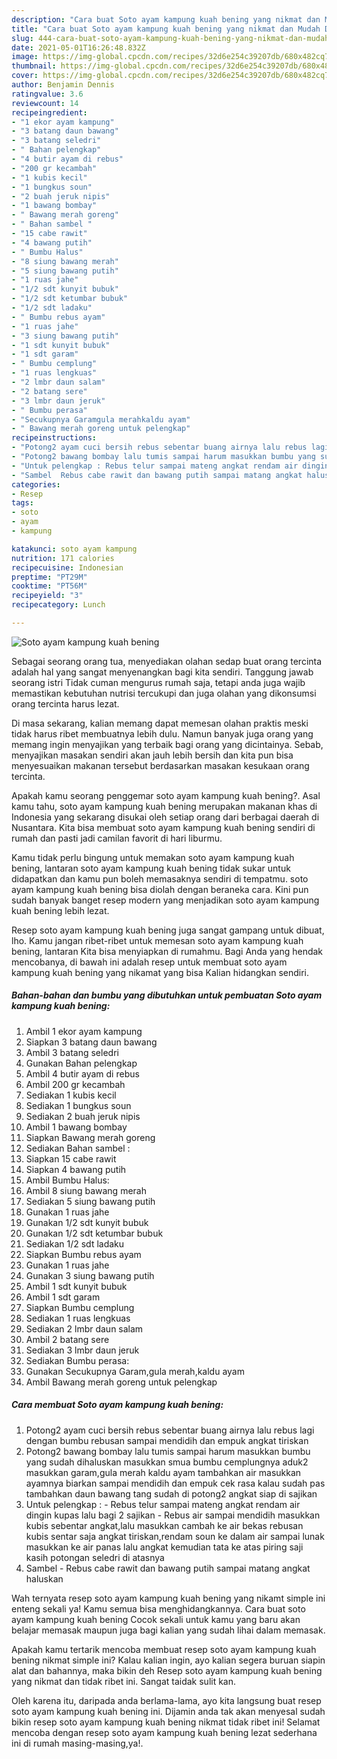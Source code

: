 ```yaml
---
description: "Cara buat Soto ayam kampung kuah bening yang nikmat dan Mudah Dibuat"
title: "Cara buat Soto ayam kampung kuah bening yang nikmat dan Mudah Dibuat"
slug: 444-cara-buat-soto-ayam-kampung-kuah-bening-yang-nikmat-dan-mudah-dibuat
date: 2021-05-01T16:26:48.832Z
image: https://img-global.cpcdn.com/recipes/32d6e254c39207db/680x482cq70/soto-ayam-kampung-kuah-bening-foto-resep-utama.jpg
thumbnail: https://img-global.cpcdn.com/recipes/32d6e254c39207db/680x482cq70/soto-ayam-kampung-kuah-bening-foto-resep-utama.jpg
cover: https://img-global.cpcdn.com/recipes/32d6e254c39207db/680x482cq70/soto-ayam-kampung-kuah-bening-foto-resep-utama.jpg
author: Benjamin Dennis
ratingvalue: 3.6
reviewcount: 14
recipeingredient:
- "1 ekor ayam kampung"
- "3 batang daun bawang"
- "3 batang seledri"
- " Bahan pelengkap"
- "4 butir ayam di rebus"
- "200 gr kecambah"
- "1 kubis kecil"
- "1 bungkus soun"
- "2 buah jeruk nipis"
- "1 bawang bombay"
- " Bawang merah goreng"
- " Bahan sambel "
- "15 cabe rawit"
- "4 bawang putih"
- " Bumbu Halus"
- "8 siung bawang merah"
- "5 siung bawang putih"
- "1 ruas jahe"
- "1/2 sdt kunyit bubuk"
- "1/2 sdt ketumbar bubuk"
- "1/2 sdt ladaku"
- " Bumbu rebus ayam"
- "1 ruas jahe"
- "3 siung bawang putih"
- "1 sdt kunyit bubuk"
- "1 sdt garam"
- " Bumbu cemplung"
- "1 ruas lengkuas"
- "2 lmbr daun salam"
- "2 batang sere"
- "3 lmbr daun jeruk"
- " Bumbu perasa"
- "Secukupnya Garamgula merahkaldu ayam"
- " Bawang merah goreng untuk pelengkap"
recipeinstructions:
- "Potong2 ayam cuci bersih rebus sebentar buang airnya lalu rebus lagi dengan bumbu rebusan sampai mendidih dan empuk angkat tiriskan"
- "Potong2 bawang bombay lalu tumis sampai harum masukkan bumbu yang sudah dihaluskan masukkan smua bumbu cemplungnya aduk2 masukkan garam,gula merah kaldu ayam tambahkan air masukkan ayamnya biarkan sampai mendidih dan empuk cek rasa kalau sudah pas tambahkan daun bawang tang sudah di potong2 angkat siap di sajikan"
- "Untuk pelengkap : Rebus telur sampai mateng angkat rendam air dingin kupas lalu bagi 2 sajikan Rebus air sampai mendidih masukkan kubis sebentar angkat,lalu masukkan cambah ke air bekas rebusan kubis sentar saja angkat tiriskan,rendam soun ke dalam air sampai lunak masukkan ke air panas lalu angkat kemudian tata ke atas piring saji kasih potongan seledri di atasnya"
- "Sambel  Rebus cabe rawit dan bawang putih sampai matang angkat haluskan"
categories:
- Resep
tags:
- soto
- ayam
- kampung

katakunci: soto ayam kampung 
nutrition: 171 calories
recipecuisine: Indonesian
preptime: "PT29M"
cooktime: "PT56M"
recipeyield: "3"
recipecategory: Lunch

---
```



![Soto ayam kampung kuah bening](https://img-global.cpcdn.com/recipes/32d6e254c39207db/680x482cq70/soto-ayam-kampung-kuah-bening-foto-resep-utama.jpg)

Sebagai seorang orang tua, menyediakan olahan sedap buat orang tercinta adalah hal yang sangat menyenangkan bagi kita sendiri. Tanggung jawab seorang istri Tidak cuman mengurus rumah saja, tetapi anda juga wajib memastikan kebutuhan nutrisi tercukupi dan juga olahan yang dikonsumsi orang tercinta harus lezat.

Di masa  sekarang, kalian memang dapat memesan olahan praktis meski tidak harus ribet membuatnya lebih dulu. Namun banyak juga orang yang memang ingin menyajikan yang terbaik bagi orang yang dicintainya. Sebab, menyajikan masakan sendiri akan jauh lebih bersih dan kita pun bisa menyesuaikan makanan tersebut berdasarkan masakan kesukaan orang tercinta. 



Apakah kamu seorang penggemar soto ayam kampung kuah bening?. Asal kamu tahu, soto ayam kampung kuah bening merupakan makanan khas di Indonesia yang sekarang disukai oleh setiap orang dari berbagai daerah di Nusantara. Kita bisa membuat soto ayam kampung kuah bening sendiri di rumah dan pasti jadi camilan favorit di hari liburmu.

Kamu tidak perlu bingung untuk memakan soto ayam kampung kuah bening, lantaran soto ayam kampung kuah bening tidak sukar untuk didapatkan dan kamu pun boleh memasaknya sendiri di tempatmu. soto ayam kampung kuah bening bisa diolah dengan beraneka cara. Kini pun sudah banyak banget resep modern yang menjadikan soto ayam kampung kuah bening lebih lezat.

Resep soto ayam kampung kuah bening juga sangat gampang untuk dibuat, lho. Kamu jangan ribet-ribet untuk memesan soto ayam kampung kuah bening, lantaran Kita bisa menyiapkan di rumahmu. Bagi Anda yang hendak mencobanya, di bawah ini adalah resep untuk membuat soto ayam kampung kuah bening yang nikamat yang bisa Kalian hidangkan sendiri.

<!--inarticleads1-->

##### Bahan-bahan dan bumbu yang dibutuhkan untuk pembuatan Soto ayam kampung kuah bening:

1. Ambil 1 ekor ayam kampung
1. Siapkan 3 batang daun bawang
1. Ambil 3 batang seledri
1. Gunakan  Bahan pelengkap
1. Ambil 4 butir ayam di rebus
1. Ambil 200 gr kecambah
1. Sediakan 1 kubis kecil
1. Sediakan 1 bungkus soun
1. Sediakan 2 buah jeruk nipis
1. Ambil 1 bawang bombay
1. Siapkan  Bawang merah goreng
1. Sediakan  Bahan sambel :
1. Siapkan 15 cabe rawit
1. Siapkan 4 bawang putih
1. Ambil  Bumbu Halus:
1. Ambil 8 siung bawang merah
1. Sediakan 5 siung bawang putih
1. Gunakan 1 ruas jahe
1. Gunakan 1/2 sdt kunyit bubuk
1. Gunakan 1/2 sdt ketumbar bubuk
1. Sediakan 1/2 sdt ladaku
1. Siapkan  Bumbu rebus ayam
1. Gunakan 1 ruas jahe
1. Gunakan 3 siung bawang putih
1. Ambil 1 sdt kunyit bubuk
1. Ambil 1 sdt garam
1. Siapkan  Bumbu cemplung
1. Sediakan 1 ruas lengkuas
1. Sediakan 2 lmbr daun salam
1. Ambil 2 batang sere
1. Sediakan 3 lmbr daun jeruk
1. Sediakan  Bumbu perasa:
1. Gunakan Secukupnya Garam,gula merah,kaldu ayam
1. Ambil  Bawang merah goreng untuk pelengkap




<!--inarticleads2-->

##### Cara membuat Soto ayam kampung kuah bening:

1. Potong2 ayam cuci bersih rebus sebentar buang airnya lalu rebus lagi dengan bumbu rebusan sampai mendidih dan empuk angkat tiriskan
1. Potong2 bawang bombay lalu tumis sampai harum masukkan bumbu yang sudah dihaluskan masukkan smua bumbu cemplungnya aduk2 masukkan garam,gula merah kaldu ayam tambahkan air masukkan ayamnya biarkan sampai mendidih dan empuk cek rasa kalau sudah pas tambahkan daun bawang tang sudah di potong2 angkat siap di sajikan
1. Untuk pelengkap : - Rebus telur sampai mateng angkat rendam air dingin kupas lalu bagi 2 sajikan - Rebus air sampai mendidih masukkan kubis sebentar angkat,lalu masukkan cambah ke air bekas rebusan kubis sentar saja angkat tiriskan,rendam soun ke dalam air sampai lunak masukkan ke air panas lalu angkat kemudian tata ke atas piring saji kasih potongan seledri di atasnya
1. Sambel  - Rebus cabe rawit dan bawang putih sampai matang angkat haluskan




Wah ternyata resep soto ayam kampung kuah bening yang nikamt simple ini enteng sekali ya! Kamu semua bisa menghidangkannya. Cara buat soto ayam kampung kuah bening Cocok sekali untuk kamu yang baru akan belajar memasak maupun juga bagi kalian yang sudah lihai dalam memasak.

Apakah kamu tertarik mencoba membuat resep soto ayam kampung kuah bening nikmat simple ini? Kalau kalian ingin, ayo kalian segera buruan siapin alat dan bahannya, maka bikin deh Resep soto ayam kampung kuah bening yang nikmat dan tidak ribet ini. Sangat taidak sulit kan. 

Oleh karena itu, daripada anda berlama-lama, ayo kita langsung buat resep soto ayam kampung kuah bening ini. Dijamin anda tak akan menyesal sudah bikin resep soto ayam kampung kuah bening nikmat tidak ribet ini! Selamat mencoba dengan resep soto ayam kampung kuah bening lezat sederhana ini di rumah masing-masing,ya!.

